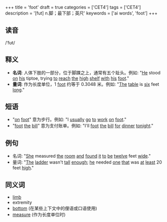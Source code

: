+++
title = 'foot'
draft = true
categories = ['CET4']
tags = ['CET4']
description = '[fut] n.脚；最下部；英尺'
keywords = ['ai words', 'foot']
+++

## 读音
/ˈfʊt/

## 释义
- **名词**: 人体下肢的一部分，位于脚踝之上，通常有五个趾头。例如: "[He](/zh/post/he/) stood [on](/zh/post/on/) [his](/zh/post/his/) tiptoe, trying [to](/zh/post/to/) [reach](/zh/post/reach/) [the](/zh/post/the/) [high](/zh/post/high/) [shelf](/zh/post/shelf/) [with](/zh/post/with/) [his](/zh/post/his/) [foot](/zh/post/foot/)."
- **量词**: 作为长度单位，1 [foot](/zh/post/foot/) 约等于 0.3048 米。例如: "[The](/zh/post/the/) [table](/zh/post/table/) is [six](/zh/post/six/) feet [long](/zh/post/long/)."

## 短语
- "[on](/zh/post/on/) [foot](/zh/post/foot/)" 意为步行。例如: "I [usually](/zh/post/usually/) [go](/zh/post/go/) [to](/zh/post/to/) [work](/zh/post/work/) [on](/zh/post/on/) [foot](/zh/post/foot/)."
- "[foot](/zh/post/foot/) [the](/zh/post/the/) [bill](/zh/post/bill/)" 意为支付账单。例如: "I'll [foot](/zh/post/foot/) [the](/zh/post/the/) [bill](/zh/post/bill/) [for](/zh/post/for/) [dinner](/zh/post/dinner/) [tonight](/zh/post/tonight/)."

## 例句
- 名词: "[She](/zh/post/she/) measured [the](/zh/post/the/) [room](/zh/post/room/) [and](/zh/post/and/) [found](/zh/post/found/) [it](/zh/post/it/) [to](/zh/post/to/) [be](/zh/post/be/) [twelve](/zh/post/twelve/) feet [wide](/zh/post/wide/)."
- 量词: "[The](/zh/post/the/) [ladder](/zh/post/ladder/) wasn't [tall](/zh/post/tall/) [enough](/zh/post/enough/); [he](/zh/post/he/) needed [one](/zh/post/one/) [that](/zh/post/that/) was [at](/zh/post/at/) [least](/zh/post/least/) 20 feet [high](/zh/post/high/)."

## 同义词
- [limb](/zh/post/limb/)
- extremity
- [bottom](/zh/post/bottom/) (在某些上下文中的俚语或口语使用)
- [measure](/zh/post/measure/) (作为长度单位时)
